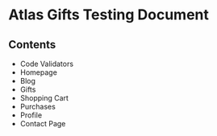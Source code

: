 # Atlas Gifts Testing Document

## Contents
* Code Validators
* Homepage
* Blog
* Gifts
* Shopping Cart
* Purchases
* Profile
* Contact Page
